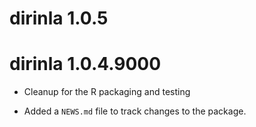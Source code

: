 # dirinla 1.0.5

# dirinla 1.0.4.9000

* Cleanup for the R packaging and testing

* Added a `NEWS.md` file to track changes to the package.

